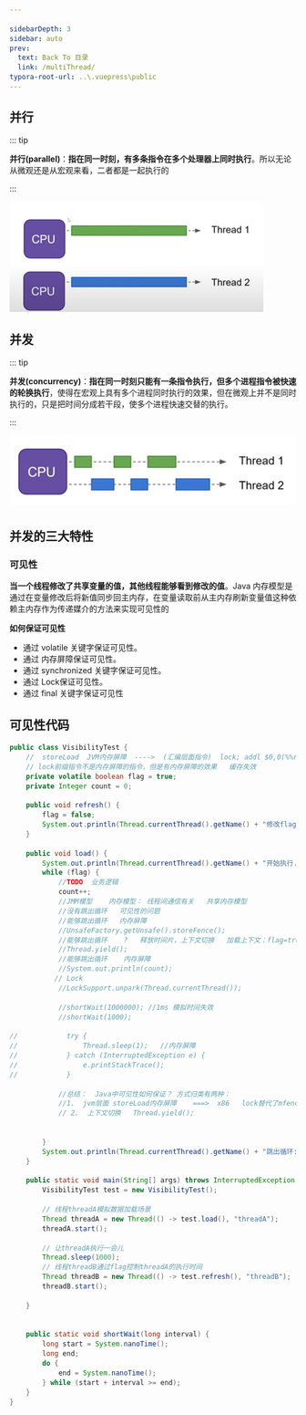 ```yaml
---

sidebarDepth: 3
sidebar: auto
prev:
  text: Back To 目录
  link: /multiThread/
typora-root-url: ..\.vuepress\public
---
```


## 并行

::: tip

**并行(parallel)**：**指在同一时刻，有多条指令在多个处理器上同时执行**。所以无论从微观还是从宏观来看，二者都是一起执行的

:::



![202202221646978](/images/multiThread/202202221646978.png)

## 并发

::: tip

**并发(concurrency)**：**指在同一时刻只能有一条指令执行，但多个进程指令被快速的轮换执行**，使得在宏观上具有多个进程同时执行的效果，但在微观上并不是同时执行的，只是把时间分成若干段，使多个进程快速交替的执行。 

:::

![202202221649990](/images/multiThread/202202221649990.png)



## 并发的三大特性

### 可见性

**当一个线程修改了共享变量的值，其他线程能够看到修改的值**。Java 内存模型是通过在变量修改后将新值同步回主内存，在变量读取前从主内存刷新变量值这种依赖主内存作为传递媒介的方法来实现可见性的

**如何保证可见性**

- 通过 volatile 关键字保证可见性。
- 通过 内存屏障保证可见性。
- 通过 synchronized 关键字保证可见性。
- 通过 Lock保证可见性。
- 通过 final 关键字保证可见性



## 可见性代码

```java
public class VisibilityTest {
    //  storeLoad  JVM内存屏障  ---->  (汇编层面指令)  lock; addl $0,0(%%rsp)
    // lock前缀指令不是内存屏障的指令，但是有内存屏障的效果   缓存失效
    private volatile boolean flag = true;
    private Integer count = 0;

    public void refresh() {
        flag = false;
        System.out.println(Thread.currentThread().getName() + "修改flag:"+flag);
    }

    public void load() {
        System.out.println(Thread.currentThread().getName() + "开始执行.....");
        while (flag) {
            //TODO  业务逻辑
            count++;
            //JMM模型    内存模型： 线程间通信有关   共享内存模型
            //没有跳出循环   可见性的问题
            //能够跳出循环   内存屏障
            //UnsafeFactory.getUnsafe().storeFence();
            //能够跳出循环    ?   释放时间片，上下文切换   加载上下文：flag=true
            //Thread.yield();
            //能够跳出循环    内存屏障
            //System.out.println(count);
		   // Lock
            //LockSupport.unpark(Thread.currentThread());

            //shortWait(1000000); //1ms 模拟时间失效
            //shortWait(1000);

//            try {
//                Thread.sleep(1);   //内存屏障
//            } catch (InterruptedException e) {
//                e.printStackTrace();
//            }

            //总结：  Java中可见性如何保证？ 方式归类有两种：
            //1.  jvm层面 storeLoad内存屏障    ===>  x86   lock替代了mfence
            // 2.  上下文切换   Thread.yield();


        }
        System.out.println(Thread.currentThread().getName() + "跳出循环: count=" + count);
    }

    public static void main(String[] args) throws InterruptedException {
        VisibilityTest test = new VisibilityTest();

        // 线程threadA模拟数据加载场景
        Thread threadA = new Thread(() -> test.load(), "threadA");
        threadA.start();

        // 让threadA执行一会儿
        Thread.sleep(1000);
        // 线程threadB通过flag控制threadA的执行时间
        Thread threadB = new Thread(() -> test.refresh(), "threadB");
        threadB.start();

    }


    public static void shortWait(long interval) {
        long start = System.nanoTime();
        long end;
        do {
            end = System.nanoTime();
        } while (start + interval >= end);
    }
}
```

